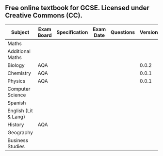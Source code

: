 
## Free online textbook for GCSE. Licensed under Creative Commons (CC).

| Subject              | Exam Board | Specification | Exam Date | Questions | Version |
| -------------------- | ---------- | ------------- | --------- | --------- | ------- |
| Maths                |            |               |           |           |         |
| Additional Maths     |            |               |           |           |         |
| Biology              | AQA        |               |           |           | 0.0.2   |
| Chemistry            | AQA        |               |           |           | 0.0.1   |
| Physics              | AQA        |               |           |           | 0.0.1   |
| Computer Science     |            |               |           |           |         |
| Spanish              |            |               |           |           |         |
| English (Lit & Lang) |            |               |           |           |         |
| History              | AQA        |               |           |           |         |
| Geography            |            |               |           |           |         |
| Business Studies     |            |               |           |           |         |

